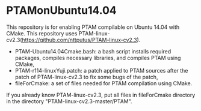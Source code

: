 PTAMonUbuntu14.04
=================

This repository is for enabling PTAM compilable on Ubuntu 14.04 with CMake.
This repository uses PTAM-linux-cv2.3(https://github.com/nttputus/PTAM-linux-cv2.3).
- PTAM-Ubuntu14.04Cmake.bash: a bash script installs required packages, compiles necessary libraries, and compiles PTAM using CMake,
- PTAM-r114-linuxYuji.patch: a patch applied to PTAM sources after the patch of PTAM-linux-cv2.3 to fix some bugs of the patch,
- fileForCmake: a set of files needed for PTAM compilation using CMake.

If you already know PTAM-linux-cv2.3, put all files in fileForCmake directory in the directory "PTAM-linux-cv2.3-master/PTAM".